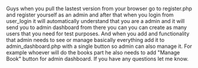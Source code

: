 Guys when you pull the lastest version from your browser go to register.php and register yourself as an admin and after that when you login from user_login it will automatically understand that you are a admin and it will send you to admin dashboard from there you can
you can create as many users that you need for test purposes. And when you add and functionality that admin needs to see or manage basically everything add it to admin_dashboard.php with a single button so admin can also manage it. For example whoever will do the books part
he also needs to add "Manage Book" button for admin dashboard. If you have any questions let me know.
